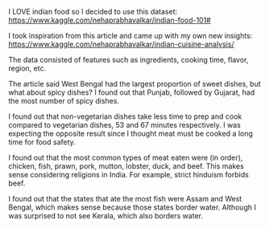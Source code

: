 I LOVE indian food so I decided to use this dataset: https://www.kaggle.com/nehaprabhavalkar/indian-food-101#

I took inspiration from this article and came up with my own new insights: 
https://www.kaggle.com/nehaprabhavalkar/indian-cuisine-analysis/

The data consisted of features such as ingredients, cooking time, flavor, region, etc.

The article said West Bengal had the largest proportion of sweet dishes, but what about spicy dishes?  I found out that Punjab, followed by Gujarat, had the most number of spicy dishes.

I found out that non-vegetarian dishes take less time to prep and cook compared to vegetarian dishes, 53 and 67 minutes respectively.  I was expecting the opposite result since I thought meat must be cooked a long time for food safety.

I found out that the most common types of meat eaten were (in order), chicken, fish, prawn, pork, mutton, lobster, duck, and beef.  This makes sense considering religions in India.  For example, strict hinduism forbids beef.

I found out that the states that ate the most fish were Assam and West Bengal, which makes sense because those states border water.  Although I was surprised to not see Kerala, which also borders water.

